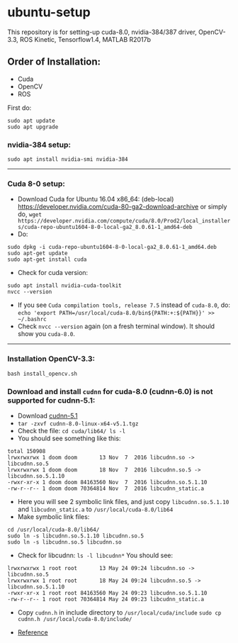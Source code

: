 # ubuntu-setup
This repository is for setting-up cuda-8.0, nvidia-384/387 driver, OpenCV-3.3, ROS Kinetic, Tensorflow1.4, MATLAB R2017b

## Order of Installation:
- Cuda
- OpenCV
- ROS

First do:
```
sudo apt update
sudo apt upgrade
```

### nvidia-384 setup:
`sudo apt install nvidia-smi nvidia-384`
***
### Cuda 8-0 setup:
- Download Cuda for Ubuntu 16.04 x86_64: (deb-local)
https://developer.nvidia.com/cuda-80-ga2-download-archive
or simply do, `wget https://developer.nvidia.com/compute/cuda/8.0/Prod2/local_installers/cuda-repo-ubuntu1604-8-0-local-ga2_8.0.61-1_amd64-deb`
- Do: 
```
sudo dpkg -i cuda-repo-ubuntu1604-8-0-local-ga2_8.0.61-1_amd64.deb
sudo apt-get update
sudo apt-get install cuda
```

- Check for cuda version:
```
sudo apt install nvidia-cuda-toolkit
nvcc --version
```

- If you see `Cuda compilation tools, release 7.5` instead of `cuda-8.0`, do:
``
echo 'export PATH=/usr/local/cuda-8.0/bin${PATH:+:${PATH}}' >> ~/.bashrc
``
- Check `nvcc --version` again (on a fresh terminal window). It should show you `cuda-8.0`.
***

### Installation OpenCV-3.3:
``bash install_opencv.sh``

### Download and install `cudnn` for cuda-8.0 (cudnn-6.0) is not supported for cudnn-5.1:
- Download [cudnn-5.1](https://drive.google.com/open?id=1PHPS2EdUyIt9GSsidKA92OeNiaYhFJqM0)
- `tar -zxvf cudnn-8.0-linux-x64-v5.1.tgz`
- Check the file: 
``
cd cuda/lib64/
ls -l
``
- You should see something like this:
```
total 150908
lrwxrwxrwx 1 doom doom       13 Nov  7  2016 libcudnn.so -> libcudnn.so.5
lrwxrwxrwx 1 doom doom       18 Nov  7  2016 libcudnn.so.5 -> libcudnn.so.5.1.10
-rwxr-xr-x 1 doom doom 84163560 Nov  7  2016 libcudnn.so.5.1.10
-rw-r--r-- 1 doom doom 70364814 Nov  7  2016 libcudnn_static.a
```
- Here you will see 2 symbolic link files, and just copy `libcudnn.so.5.1.10` and `libcudnn_static.a` to `/usr/local/cuda-8.0/lib64`
- Make symbolic link files:
```
cd /usr/local/cuda-8.0/lib64/
sudo ln -s libcudnn.so.5.1.10 libcudnn.so.5
sudo ln -s libcudnn.so.5 libcudnn.so
```

- Check for libcudnn: `ls -l libcudnn*`
You should see:
```
lrwxrwxrwx 1 root root       13 May 24 09:24 libcudnn.so -> libcudnn.so.5
lrwxrwxrwx 1 root root       18 May 24 09:24 libcudnn.so.5 -> libcudnn.so.5.1.10
-rwxr-xr-x 1 root root 84163560 May 24 09:23 libcudnn.so.5.1.10
-rw-r--r-- 1 root root 70364814 May 24 09:23 libcudnn_static.a
```
- Copy `cudnn.h` in include directory to `/usr/local/cuda/include`
`sudo cp cudnn.h /usr/local/cuda-8.0/include/`

- [Reference](https://stackoverflow.com/questions/42013316/after-building-tensorflow-from-source-seeing-libcudart-so-and-libcudnn-errors)
